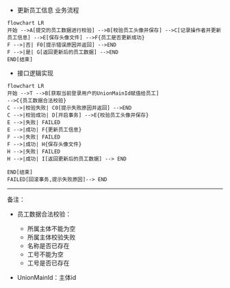 - 更新员工信息 业务流程
```mermaid
flowchart LR
开始 -->A[提交的员工数据进行校验] -->B[校验员工头像并保存] -->C[记录操作者并更新员工信息] -->E[保存头像文件] -->F{员工是否更新成功}
F -->|否| F0[提示错误原因并返回] -->END
F -->|是| G[返回更新后的员工数据] -->END
END[结束]
```

- 接口逻辑实现
```mermaid
flowchart LR
开始 -->T -->B[获取当前登录用户的UnionMainId赋值给员工]
-->C{员工数据合法校验} 
C -->|校验失败| C0[提示失败原因并返回] -->END
C -->|校验成功| D[开启事务] -->E{校验员工头像并保存}
E -->|失败| FAILED
E -->|成功| F{更新员工信息}
F -->|失败| FAILED
F -->|成功| H{保存头像文件}
H -->|失败| FAILED
H -->|成功| I[返回更新后的员工数据] --> END

END[结束]
FAILED[回滚事务,提示失败原因]--> END
```

---
备注：
- 员工数据合法校验：
    - 所属主体不能为空
    - 所属主体校验失败
    - 名称是否已存在
    - 工号不能为空
    - 工号是否已存在

- UnionMainId：主体id